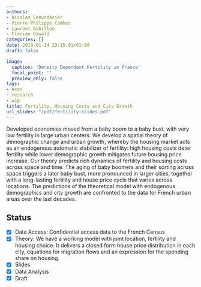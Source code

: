 ```yaml
---
authors:
- Nicolas Coeurdacier
- Pierre-Philippe Combes
- Laurent Gobillon
- Florian Oswald
categories: []
date: 2019-01-14 23:15:01+01:00
draft: false

image:
  caption: 'Density Dependent Fertility in France'
  focal_point: ''
  preview_only: false
tags:
- econ
- research
- wip
title: Fertility, Housing Costs and City Growth
url_slides: "/pdf/fertility-slides.pdf"
---
```

Developed economies moved from a baby boom to a baby bust, with very low fertility in large urban centers. We develop a spatial theory of demographic change and urban growth, whereby the housing market acts as an endogenous automatic stabilizer of fertility: high housing costs deter fertility while lower demographic growth mitigates future housing price increase. Our theory predicts rich dynamics of fertility and housing costs across space and time. The aging of baby boomers and their sorting across space triggers a later baby bust, more pronounced in larger cities, together with a long-lasting fertility and house price cycle that varies across locations. The predictions of the theoretical model with endogenous demographics and city growth are confronted to the data for French urban areas over the last decades.

## Status

- [x] Data Access: Confidential access data to the French Census
- [x] Theory: We have a working model with joint location, fertility and housing choice. It delivers a closed form house price distribution in each city, equations for migration flows and an expression for the spending share on housing. 
- [x] Slides
- [x] Data Analysis
- [x] Draft
